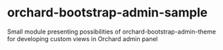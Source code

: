 orchard-bootstrap-admin-sample
==============================

Small module presenting possibilities of orchard-bootstrap-admin-theme for developing custom views in Orchard admin panel